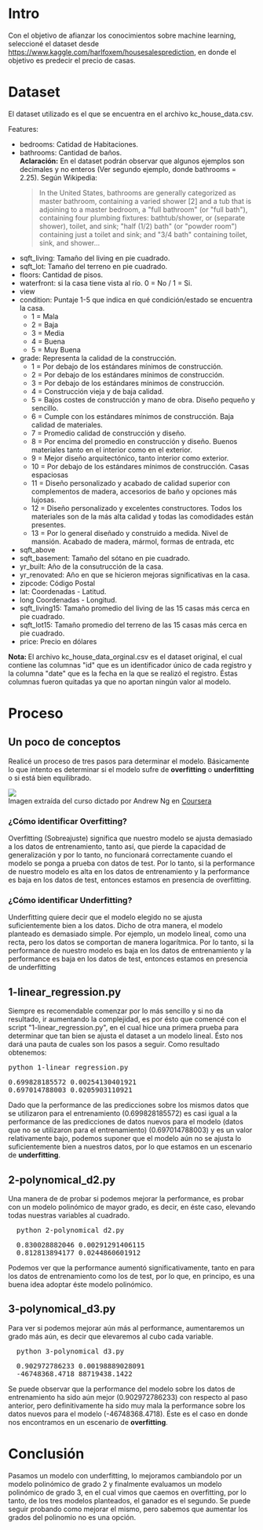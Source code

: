 # Intro
Con el objetivo de afianzar los conocimientos sobre machine learning, seleccioné el dataset desde https://www.kaggle.com/harlfoxem/housesalesprediction, en donde el objetivo es predecir el precio de casas.

# Dataset
El dataset utilizado es el que se encuentra en el archivo kc_house_data.csv.

Features:
<ul>
  <li> bedrooms: Catidad de Habitaciones. </li>
  <li> bathrooms: Cantidad de baños. 
        <br />
        <b>Aclaración:</b> En el dataset podrán observar que algunos ejemplos son decimales y no enteros (Ver segundo ejemplo, donde      bathrooms = 2.25). 
        Según Wikipedia: <blockquote cite="https://en.wikipedia.org/wiki/Bathroom#Terminology_in_the_United_States">In the United States, bathrooms are generally categorized as master bathroom, containing a varied shower [2] and a tub that is adjoining to a master bedroom, a "full bathroom" (or "full bath"), containing four plumbing fixtures: bathtub/shower, or (separate shower), toilet, and sink; "half (1/2) bath" (or "powder room") containing just a toilet and sink; and "3/4 bath" containing toilet, sink, and shower...</blockquote>
  
  </li>
  <li> sqft_living: Tamaño del living en pie cuadrado. </li>
  <li> sqft_lot: Tamaño del terreno en pie cuadrado. </li>
  <li> floors: Cantidad de pisos. </li>
  <li> waterfront: si la casa tiene vista al río. 0 = No / 1 = Si. </li>
  <li> view </li>
  <li> 
      condition: Puntaje 1-5 que indica en qué condición/estado se encuentra la casa.
      <ul>
        <li>1 = Mala</li>
        <li>2 = Baja</li>
        <li>3 = Media</li>
        <li>4 = Buena</li>
        <li>5 = Muy Buena</li>
      </ul>
  </li>
  <li> 
    grade: Representa la calidad de la construcción. 
    <ul>
      <li>1 = Por debajo de los estándares mínimos de construcción.</li>
      <li>2 = Por debajo de los estándares mínimos de construcción.</li>
      <li>3 = Por debajo de los estándares mínimos de construcción.</li>
      <li>4 = Construcción vieja y de baja calidad.</li>
      <li>5 = Bajos costes de construcción y mano de obra. Diseño pequeño y sencillo.</li>
      <li>6 = Cumple con los estándares mínimos de construcción. Baja calidad de materiales.</li>
      <li>7 = Promedio calidad de construcción y diseño.</li>
      <li>8 = Por encima del promedio en construcción y diseño. Buenos materiales tanto en el interior como en el exterior.</li>
      <li>9 = Mejor diseño arquitectónico, tanto interior como exterior.</li>
      <li>10 = Por debajo de los estándares mínimos de construcción. Casas espaciosas</li>
      <li>11 = Diseño personalizado y acabado de calidad superior con complementos de madera, accesorios de baño y opciones más lujosas.</li>
      <li>12 = Diseño personalizado y excelentes constructores. Todos los materiales son de la más alta calidad y todas las comodidades están presentes.</li>
      <li>13 = Por lo general diseñado y construido a medida. Nivel de mansión. Acabado de madera, mármol, formas de entrada, etc</li>
    </ul>
  </li>
  <li> sqft_above </li>
  <li> sqft_basement: Tamaño del sótano en pie cuadrado. </li>
  <li> yr_built: Año de la consutrucción de la casa. </li>
  <li> yr_renovated: Año en que se hicieron mejoras significativas en la casa. </li>
  <li> zipcode: Código Postal </li>
  <li> lat: Coordenadas - Latitud. </li>
  <li> long Coordenadas - Longitud. </li>
  <li> sqft_living15: Tamaño promedio del living de las 15 casas más cerca en pie cuadrado. </li>
  <li> sqft_lot15: Tamaño promedio del terreno de las 15 casas más cerca en pie cuadrado. </li>
  <li> price: Precio en dólares </li> 
</ul>
<b>Nota: </b> El archivo kc_house_data_orginal.csv es el dataset original, el cual contiene las columnas "id" que es un identificador único de cada registro y la columna "date" que es la fecha en la que se realizó el registro. Éstas columnas fueron quitadas ya que no aportan ningún valor al modelo.

# Proceso
<h2>Un poco de conceptos </h2>
Realicé un proceso de tres pasos para determinar el modelo. Básicamente lo que intento es determinar si el modelo sufre de <b>overfitting</b> o <b>underfitting</b> o si está bien equilibrado.


<img src="https://s15.postimg.org/bbt6a5m97/t0zit.png"></img>
<br />
Imagen extraída del curso dictado por Andrew Ng en <a href="https://www.coursera.org/learn/machine-learning">Coursera</a>

<h3>¿Cómo identificar Overfitting?</h3>
Overfitting (Sobreajuste) significa que nuestro modelo se ajusta demasiado a los datos de entrenamiento, tanto así, que pierde la capacidad de generalización y por lo tanto, no funcionará correctamente cuando el modelo se ponga a prueba con datos de test. Por lo tanto, si la performance de nuestro modelo es alta en los datos de entrenamiento y la performance es baja en los datos de test, entonces estamos en presencia de overfitting.

<h3>¿Cómo identificar Underfitting?</h3>
Underfitting quiere decir que el modelo elegido no se ajusta suficientemente bien a los datos. Dicho de otra manera, el modelo planteado es demasiado simple. Por ejemplo, un modelo lineal, como una recta, pero los datos se comportan de manera logarítmica. Por lo tanto, si la performance de nuestro modelo es baja en los datos de entrenamiento y la performance es baja en los datos de test, entonces estamos en presencia de underfitting

<h2>1-linear_regression.py </h2>
Siempre es recomendable comenzar por lo más sencillo y si no da resultado, ir aumentando la complejidad, es por ésto que comencé con el  script "1-linear_regression.py", en el cual hice una primera prueba para determinar que tan bien se ajusta el dataset a un modelo lineal. Ésto nos dará una pauta de cuales son los pasos a seguir.
Como resultado obtenemos:
<pre>
python 1-linear_regression.py
</pre>
<pre>
0.699828185572 0.00254130401921
0.697014788003 0.0205903110921
</pre>

Dado que la performance de las predicciones sobre los mismos datos que se utilizaron para el entrenamiento (0.699828185572) es casi igual a la performance de las predicciones de datos nuevos para el modelo (datos que no se utilizaron para el entrenamiento) (0.697014788003) y es un valor relativamente bajo, podemos suponer que el modelo aún no se ajusta lo suficientemente bien a nuestros datos, por lo que estamos en un escenario de <b>underfitting</b>.

<h2>2-polynomical_d2.py </h2>
Una manera de de probar si podemos mejorar la performance, es probar con un modelo polinómico de mayor grado, es decir, en éste caso, elevando todas nuestras variables al cuadrado.
<pre>
  python 2-polynomical_d2.py 
</pre>
<pre>
  0.830028882046 0.00291291406115
  0.812813894177 0.0244860601912
</pre>
Podemos ver que la performance aumentó significativamente, tanto en para los datos de entrenamiento como los de test, por lo que, en principo, es una buena idea adoptar éste modelo polinómico.

<h2>3-polynomical_d3.py</h2>
Para ver si podemos mejorar aún más al performance, aumentaremos un grado más aún, es decir que elevaremos al cubo cada variable.
<pre>
  python 3-polynomical_d3.py 
</pre>
<pre>
  0.902972786233 0.00198889028091
  -46748368.4718 88719438.1422
</pre>
Se puede observar que la performance del modelo sobre los datos de entrenamiento ha sido aún mejor (0.902972786233) con respecto al paso anterior, pero definitivamente ha sido muy mala la performance sobre los datos nuevos para el modelo (-46748368.4718). Éste es el caso en donde nos encontramos en un escenario de <b>overfitting</b>.

# Conclusión
Pasamos un modelo con underfitting, lo mejoramos cambiandolo por un modelo polinómico de grado 2 y finalmente evaluamos un modelo polinómico de grado 3, en el cual vimos que caemos en overfitting, por lo tanto, de los tres modelos planteados, el ganador es el segundo. Se puede seguir probando como mejorar el mismo, pero sabemos que aumentar los grados del polinomio no es una opción.

